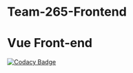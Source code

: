 # Team-265-Frontend

# Vue Front-end

[![Codacy Badge](https://api.codacy.com/project/badge/Grade/3521a865c6af42f8a332decc2b541275)](https://app.codacy.com/gh/BuildForSDGCohort2/Team-265-Frontend?utm_source=github.com&utm_medium=referral&utm_content=BuildForSDGCohort2/Team-265-Frontend&utm_campaign=Badge_Grade_Settings)